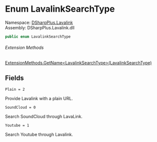 # Enum LavalinkSearchType

Namespace: [DSharpPlus.Lavalink](DSharpPlus.Lavalink.md)  
Assembly: DSharpPlus.Lavalink.dll

```csharp
public enum LavalinkSearchType
```

###### Extension Methods

[ExtensionMethods.GetName<LavalinkSearchType\>\(LavalinkSearchType\)](DSharpPlus.SlashCommands.ExtensionMethods.md\#DSharpPlus\_SlashCommands\_ExtensionMethods\_GetName\_\_1\_\_\_0\_)

## Fields

`Plain = 2` 

Provide Lavalink with a plain URL.

`SoundCloud = 0` 

Search SoundCloud through LavaLink.

`Youtube = 1` 

Search Youtube through Lavalink.

